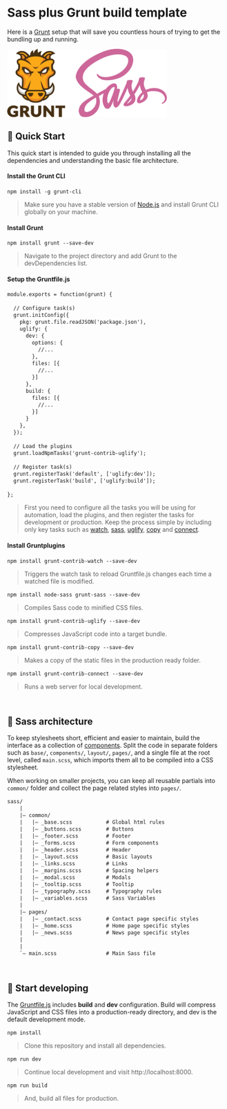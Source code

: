 # Sass plus Grunt build template

Here is a [Grunt](https://gruntjs.com/) setup that will save you countless hours of trying to get the bundling up and running.

<img src='./src/img/logo-grunt-sass.png' width='370'>
<br/>

## 🚀 Quick Start

This quick start is intended to guide you through installing all the dependencies and understanding the basic file architecture.

#### Install the Grunt CLI

```
npm install -g grunt-cli
```

> Make sure you have a stable version of [Node.js](https://nodejs.org/en/) and install Grunt CLI globally on your machine.

#### Install Grunt

```
npm install grunt --save-dev
```

> Navigate to the project directory and add Grunt to the devDependencies list.

#### Setup the Gruntfile.js

```
module.exports = function(grunt) {

  // Configure task(s)
  grunt.initConfig({
    pkg: grunt.file.readJSON('package.json'),
    uglify: {
      dev: {
        options: {
          //...
        },
        files: [{
          //...
        }]
      },
      build: {
        files: [{
          //...
        }]
      }
    },
  });

  // Load the plugins
  grunt.loadNpmTasks('grunt-contrib-uglify');

  // Register task(s)
  grunt.registerTask('default', ['uglify:dev']);
  grunt.registerTask('build', ['uglify:build']);

};
```

> First you need to configure all the tasks you will be using for automation, load the plugins, and then register the tasks for development or production. Keep the process simple by including only key tasks such as [watch](https://www.npmjs.com/package/grunt-contrib-watch), [sass](https://www.npmjs.com/package/grunt-sass), [uglify](https://www.npmjs.com/package/grunt-contrib-uglify), [copy](https://www.npmjs.com/package/grunt-contrib-copy) and [connect](https://www.npmjs.com/package/grunt-contrib-connect).

#### Install Gruntplugins

```
npm install grunt-contrib-watch --save-dev
```
> Triggers the watch task to reload Gruntfile.js changes each time a watched file is modified.

```
npm install node-sass grunt-sass --save-dev
```
> Compiles Sass code to minified CSS files.

```
npm install grunt-contrib-uglify --save-dev
```
> Compresses JavaScript code into a target bundle.

```
npm install grunt-contrib-copy --save-dev
```
> Makes a copy of the static files in the production ready folder.

```
npm install grunt-contrib-connect --save-dev
```
> Runs a web server for local development.
<br/>

## 🎨 Sass architecture

To keep stylesheets short, efficient and easier to maintain, build the interface as a collection of [components](./src/scss). Split the code in separate folders such as `base/`, `components/`, `layout/`, `pages/`, and a single file at the root level, called `main.scss`, which imports them all to be compiled into a CSS stylesheet.

When working on smaller projects, you can keep all reusable partials into `common/` folder and collect the page related styles into `pages/`.

```
sass/
    |
    |– common/
    |   |– _base.scss           # Global html rules
    |   |– _buttons.scss        # Buttons
    |   |– _footer.scss         # Footer
    |   |– _forms.scss          # Form components
    |   |– _header.scss         # Header
    |   |– _layout.scss         # Basic layouts
    |   |– _links.scss          # Links
    |   |– _margins.scss        # Spacing helpers
    |   |– _modal.scss          # Modals
    |   |– _tooltip.scss        # Tooltip
    |   |– _typography.scss     # Typography rules
    |   |– _variables.scss      # Sass Variables
    |
    |– pages/
    |   |– _contact.scss        # Contact page specific styles
    |   |– _home.scss           # Home page specific styles
    |   |– _news.scss           # News page specific styles
    |
    |
    `– main.scss                # Main Sass file
```
<br/>

## 🎉 Start developing

The [Gruntfile.js](./gruntfile.js) includes **build** and **dev** configuration. Build will compress JavaScript and CSS files into a production-ready directory, and dev is the default development mode.

```
npm install
```
> Clone this repository and install all dependencies.

```
npm run dev
```
> Continue local development and visit http://localhost:8000.

```
npm run build
```
> And, build all files for production.




